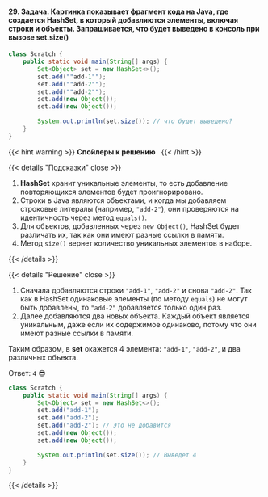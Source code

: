 #### 29. Задача. Картинка показывает фрагмент кода на Java, где создается HashSet, в который добавляются элементы, включая строки и объекты. Запрашивается, что будет выведено в консоль при вызове set.size()

```java
class Scratch {
    public static void main(String[] args) {
        Set<Object> set = new HashSet<>();
        set.add(""add-1"");
        set.add(""add-2"");
        set.add(""add-2"");
        set.add(new Object());
        set.add(new Object());

        System.out.println(set.size()); // что будет выведено?
    }
}

```



{{< hint warning >}}
**Спойлеры к решению**  
{{< /hint >}}

{{< details "Подсказки" close >}}
1. **HashSet** хранит уникальные элементы, то есть добавление повторяющихся элементов будет проигнорировано.
2. Строки в Java являются объектами, и когда мы добавляем строковые литералы (например, `"add-2"`), они проверяются на идентичность через метод `equals()`.
3. Для объектов, добавленных через `new Object()`, HashSet будет различать их, так как они имеют разные ссылки в памяти.
4. Метод `size()` вернет количество уникальных элементов в наборе.

{{< /details >}}

{{< details "Решение" close >}}

1. Сначала добавляются строки `"add-1"`, `"add-2"` и снова `"add-2"`. Так как в HashSet одинаковые элементы (по методу `equals`) не могут быть добавлены, то `"add-2"` добавляется только один раз.
2. Далее добавляются два новых объекта. Каждый объект является уникальным, даже если их содержимое одинаково, потому что они имеют разные ссылки в памяти.

Таким образом, в **set** окажется 4 элемента: `"add-1"`, `"add-2"`, и два различных объекта.

Ответ: `4` 😎

```java
class Scratch {
    public static void main(String[] args) {
        Set<Object> set = new HashSet<>();
        set.add("add-1");
        set.add("add-2");
        set.add("add-2"); // Это не добавится
        set.add(new Object());
        set.add(new Object());

        System.out.println(set.size()); // Выведет 4
    }
}
```
{{< /details >}}